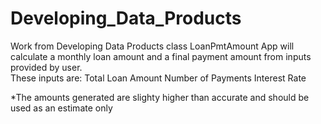 # Developing_Data_Products
Work from Developing Data Products class
LoanPmtAmount App will calculate a monthly loan amount and a final payment amount from inputs provided by user.  
  These inputs are:
    Total Loan Amount
    Number of Payments
    Interest Rate
    
*The amounts generated are slighty higher than accurate and should be used as an estimate only
